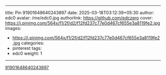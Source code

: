 
---
title: Pin 91901648640243897
date: 2025-03-18T03:12:39+05:30
author: edc0
avatar: /me/edc0.jpg
authorlink: https://github.com/edczero
cover: https://i.pinimg.com/564x/f1/2f/d2/f12fd237c77e0d467cf655e3a8119fe2.jpg
images:
   - https://i.pinimg.com/564x/f1/2f/d2/f12fd237c77e0d467cf655e3a8119fe2.jpg
categories:
  - pinterest
tags:
  - edc0
weight: 1
---

<!--more-->

[91901648640243897](https://in.pinterest.com/pin/91901648640243897/)

	